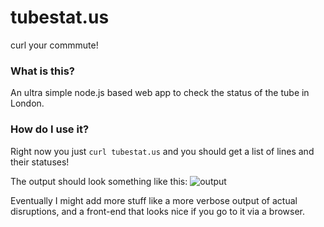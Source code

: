 # tubestat.us

curl your commmute!

### What is this?

An ultra simple node.js based web app to check the status of the tube in London.

### How do I use it?

Right now you just `curl tubestat.us` and you should get a list of lines and their statuses!

The output should look something like this: ![output](https://i.imgur.com/3Jjt2z5.png)

Eventually I might add more stuff like a more verbose output of actual disruptions, and a front-end that looks nice if you go to it via a browser.

